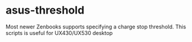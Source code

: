 # asus-threshold
Most newer Zenbooks supports specifying a charge stop threshold. This scripts is useful for UX430/UX530 desktop
